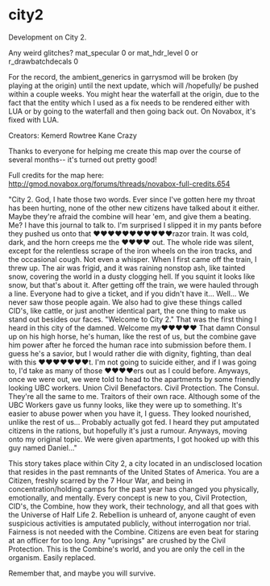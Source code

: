 # city2
Development on City 2.

Any weird glitches?
mat_specular 0
or
mat_hdr_level 0
or
r_drawbatchdecals 0 

For the record, the ambient_generics in garrysmod will be broken (by playing at the origin) until the next update, which will /hopefully/ be pushed within a couple weeks. You might hear the waterfall at the origin, due to the fact that the entity which I used as a fix needs to be rendered either with LUA or by going to the waterfall and then going back out. On Novabox, it's fixed with LUA.

Creators: 
Kemerd
Rowtree
Kane
Crazy

Thanks to everyone for helping me create this map over the course of several months-- it's turned out pretty good!

Full credits for the map here: http://gmod.novabox.org/forums/threads/novabox-full-credits.654

"City 2. God, I hate those two words. Ever since I've gotten here my throat has been hurting, none of the other new citizens have talked about it either. Maybe they're afraid the combine will hear 'em, and give them a beating. Me? I have this journal to talk to. I'm surprised I slipped it in my pants before they pushed us onto that ♥♥♥♥♥♥♥♥♥♥♥razor train. It was cold, dark, and the horn creeps me the ♥♥♥♥ out. The whole ride was silent, except for the relentless scrape of the iron wheels on the iron tracks, and the occasional cough. Not even a whisper. When I first came off the train, I threw up. The air was frigid, and it was raining nonstop ash, like tainted snow, covering the world in a dusty clogging hell. If you squint it looks like snow, but that's about it. After getting off the train, we were hauled through a line. Everyone had to give a ticket, and if you didn't have it... Well... We never saw those people again. We also had to give these things called CID's, like cattle, or just another identical part, the one thing to make us stand out besides our faces. "Welcome to City 2." That was the first thing I heard in this city of the damned. Welcome my♥♥♥♥♥ That damn Consul up on his high horse, he's human, like the rest of us, but the combine gave him power after he forced the human race into submission before them. I guess he's a savior, but I would rather die with dignity, fighting, than deal with this ♥♥♥♥♥♥♥t. I'm not going to suicide either, and if I was going to, I'd take as many of those ♥♥♥♥ers out as I could before. Anyways, once we were out, we were told to head to the apartments by some friendly looking UBC workers. Union Civil Benefactors. Civil Protection. The Consul. They're all the same to me. Traitors of their own race. Although some of the UBC Workers gave us funny looks, like they were up to something. It's easier to abuse power when you have it, I guess. They looked nourished, unlike the rest of us... Probably actually got fed. I heard they put amputated citizens in the rations, but hopefully it's just a rumour. Anyways, moving onto my original topic. We were given apartments, I got hooked up with this guy named Daniel..." 

This story takes place within City 2, a city located in an undisclosed location that resides in the past remnants of the United States of America. You are a Citizen, freshly scarred by the 7 Hour War, and being in concentration/holding camps for the past year has changed you physically, emotionally, and mentally. Every concept is new to you, Civil Protection, CID's, the Combine, how they work, their technology, and all that goes with the Universe of Half Life 2. Rebellion is unheard of, anyone caught of even suspicious activities is amputated publicly, without interrogation nor trial. Fairness is not needed with the Combine. Citizens are even beat for staring at an officer for too long. Any "uprisings" are crushed by the Civil Protection. This is the Combine's world, and you are only the cell in the organism. Easily replaced.

Remember that, and maybe you will survive.
